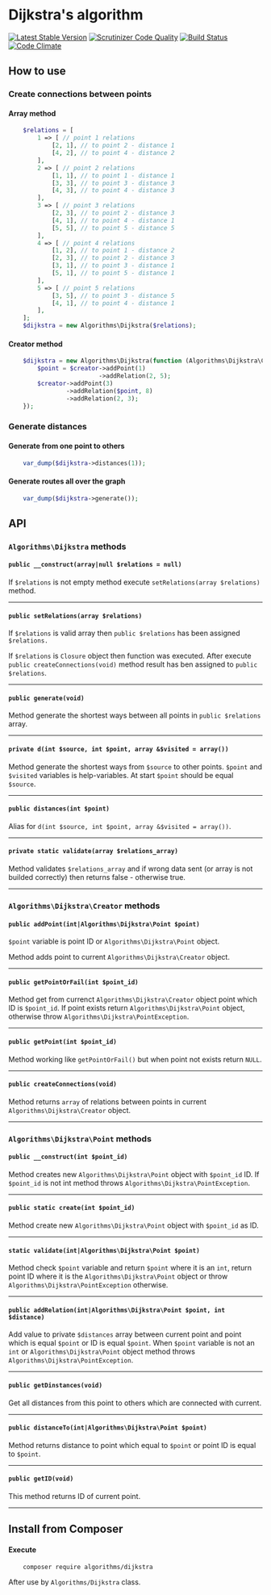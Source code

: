 # Dijkstra's algorithm
[![Latest Stable Version](https://poser.pugx.org/algorithms/dijkstra/v/stable)](https://packagist.org/packages/algorithms/dijkstra) [![Scrutinizer Code Quality](https://scrutinizer-ci.com/g/PHPAlgorithms/Dijkstra-s-algorithm/badges/quality-score.png?b=master)](https://scrutinizer-ci.com/g/PHPAlgorithms/Dijkstra-s-algorithm/?branch=master) [![Build Status](https://travis-ci.org/PHPAlgorithms/Dijkstra-s-algorithm.svg?branch=master)](https://travis-ci.org/PHPAlgorithms/Dijkstra-s-algorithm) [![Code Climate](https://codeclimate.com/github/PHPAlgorithms/Dijkstra-s-algorithm/badges/gpa.svg)](https://codeclimate.com/github/PHPAlgorithms/Dijkstra-s-algorithm)

## How to use
### Create connections between points
#### Array method

```php
    $relations = [
        1 => [ // point 1 relations
            [2, 1], // to point 2 - distance 1
            [4, 2], // to point 4 - distance 2
        ],
        2 => [ // point 2 relations
            [1, 1], // to point 1 - distance 1
            [3, 3], // to point 3 - distance 3
            [4, 3], // to point 4 - distance 3
        ],
        3 => [ // point 3 relations
            [2, 3], // to point 2 - distance 3
            [4, 1], // to point 4 - distance 1
            [5, 5], // to point 5 - distance 5
        ],
        4 => [ // point 4 relations
            [1, 2], // to point 1 - distance 2
            [2, 3], // to point 2 - distance 3
            [3, 1], // to point 3 - distance 1
            [5, 1], // to point 5 - distance 1
        ],
        5 => [ // point 5 relations
            [3, 5], // to point 3 - distance 5
            [4, 1], // to point 4 - distance 1
        ],
    ];
    $dijkstra = new Algorithms\Dijkstra($relations);
```

#### Creator method

```php
    $dijkstra = new Algorithms\Dijkstra(function (Algorithms\Dijkstra\Creator $creator) {
        $point = $creator->addPoint(1)
                         ->addRelation(2, 5);
        $creator->addPoint(3)
                ->addRelation($point, 8)
                ->addRelation(2, 3);
    });
```

### Generate distances
#### Generate from one point to others

```php
    var_dump($dijkstra->distances(1));
```

#### Generate routes all over the graph

```php
    var_dump($dijkstra->generate());
```

## API
### `Algorithms\Dijkstra` methods
#### `public __construct(array|null $relations = null)`
If `$relations` is not empty method execute `setRelations(array $relations)` method.

* * *

#### `public setRelations(array $relations)`
If `$relations` is valid array then `public $relations` has been assigned `$relations.`

If `$relations` is `Closure` object then function was executed. After execute `public createConnections(void)` method result has ben assigned to `public $relations`.

* * *

#### `public generate(void)`
Method generate the shortest ways between all points in `public $relations` array.

* * *

#### `private d(int $source, int $point, array &$visited = array())`
Method generate the shortest ways from `$source` to other points. `$point` and `$visited` variables is help-variables. At start `$point` should be equal `$source`.

* * *

#### `public distances(int $point)`
Alias for `d(int $source, int $point, array &$visited = array())`.

* * *

#### `private static validate(array $relations_array)`
Method validates `$relations_array` and if wrong data sent (or array is not builded correctly) then returns false - otherwise true.

* * *

### `Algorithms\Dijkstra\Creator` methods
#### `public addPoint(int|Algorithms\Dijkstra\Point $point)`
`$point` variable is point ID or `Algorithms\Dijkstra\Point` object.

Method adds point to current `Algorithms\Dijkstra\Creator` object.

* * *

#### `public getPointOrFail(int $point_id)`
Method get from currenct `Algorithms\Dijkstra\Creator` object point which ID is `$point_id`. If point exists return `Algorithms\Dijkstra\Point` object, otherwise throw `Algorithms\Dijkstra\PointException`.

* * *

#### `public getPoint(int $point_id)`
Method working like `getPointOrFail()` but when point not exists return `NULL`.

* * *

#### `public createConnections(void)`
Method returns `array` of relations between points in current `Algorithms\Dijkstra\Creator` object.

* * *

### `Algorithms\Dijkstra\Point` methods
#### `public __construct(int $point_id)`
Method creates new `Algorithms\Dijkstra\Point` object with `$point_id` ID. If `$point_id` is not int method throws `Algorithms\Dijkstra\PointException`.

* * *

#### `public static create(int $point_id)`
Method create new `Algorithms\Dijkstra\Point` object with `$point_id` as ID.

* * *

#### `static validate(int|Algorithms\Dijkstra\Point $point)`
Method check `$point` variable and return `$point` where it is an `int`, return point ID where it is the `Algorithms\Dijkstra\Point` object or throw `Algorithms\Dijkstra\PointException` otherwise.

* * *

#### `public addRelation(int|Algorithms\Dijkstra\Point $point, int $distance)`
Add value to private `$distances` array between current point and point which is equal `$point` or ID is equal `$point`. When `$point` variable is not an `int` or `Algorithms\Dijkstra\Point` object method throws `Algorithms\Dijkstra\PointException`.

* * *

#### `public getDinstances(void)`
Get all distances from this point to others which are connected with current.

* * *

#### `public distanceTo(int|Algorithms\Dijkstra\Point $point)`
Method returns distance to point which equal to `$point` or point ID is equal to `$point`.

* * *

#### `public getID(void)`
This method returns ID of current point.

* * *

## Install from Composer

#### Execute

        composer require algorithms/dijkstra

After use by `Algorithms/Dijkstra` class.
